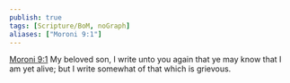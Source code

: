 ```yaml
---
publish: true
tags: [Scripture/BoM, noGraph]
aliases: ["Moroni 9:1"]
---
```

[Moroni 9:1](https://churchofjesuschrist.org/study/scriptures/bofm/moro/9?lang=eng&id=p1#p1) My beloved son, I write unto you again that ye may know that I am yet alive; but I write somewhat of that which is grievous.
